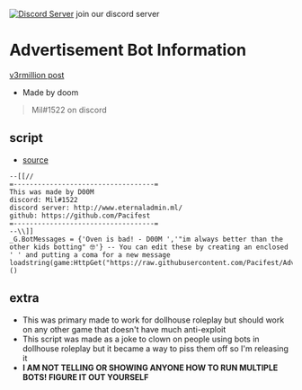 [![Discord Server](https://cdn.discordapp.com/attachments/959244001234530304/1044466955786133564/discordlogoinvite.png)](http://www.eternaladmin.ml/)
join our discord server

# Advertisement Bot Information

[v3rmillion post](https://v3rmillion.net/showthread.php?tid=1194842)

- Made by doom
> Mil#1522 on discord

## script
- [source](https://raw.githubusercontent.com/Pacifest/Advertisement_Bot/main/Source)
```
--[[//
=-----------------------------------=
This was made by D00M
discord: Mil#1522
discord server: http://www.eternaladmin.ml/
github: https://github.com/Pacifest
=-----------------------------------=
--\\]]
_G.BotMessages = {'Oven is bad! - D00M ','"im always better than the other kids botting" 🤓'} -- You can edit these by creating an enclosed ' ' and putting a coma for a new message
loadstring(game:HttpGet("https://raw.githubusercontent.com/Pacifest/Advertisement_Bot/main/Source"))()
```

## extra
- This was primary made to work for dollhouse roleplay but should work on any other game that doesn't have much anti-exploit
- This script was made as a joke to clown on people using bots in dollhouse roleplay but it became a way to piss them off so I'm releasing it
- **I AM NOT TELLING OR SHOWING ANYONE HOW TO RUN MULTIPLE BOTS! FIGURE IT OUT YOURSELF**

